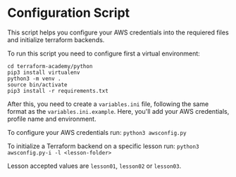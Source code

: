 # Configuration Script
This script helps you configure your AWS credentials into the requiered files and initialize terraform backends.

To run this script you need to configure first a virtual environment:

```
cd terraform-academy/python
pip3 install virtualenv
python3 -m venv .
source bin/activate
pip3 install -r requirements.txt
```

After this, you need to create a `variables.ini` file, following the same format as the `variables.ini.example`. Here, you'll add your AWS credentials, profile name and environment.

To configure your AWS credentials run:
`python3 awsconfig.py`

To initialize a Terraform backend on a specific lesson run:
`python3 awsconfig.py-i -l <lesson-folder>`

Lesson accepted values are `lesson01`, `lesson02` or `lesson03`.